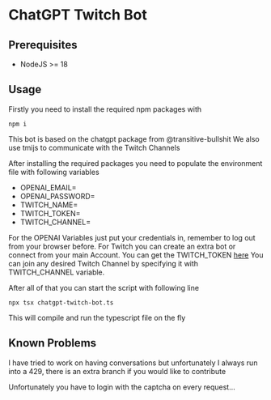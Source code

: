 # ChatGPT Twitch Bot

## Prerequisites

- NodeJS >= 18

## Usage

Firstly you need to install the required npm packages with

`npm i`

This bot is based on the chatgpt package from @transitive-bullshit
We also use tmijs to communicate with the Twitch Channels

After installing the required packages you need to populate the environment file with following variables

- OPENAI_EMAIL=
- OPENAI_PASSWORD=
- TWITCH_NAME=
- TWITCH_TOKEN=
- TWITCH_CHANNEL=

For the OPENAI Variables just put your credentials in, remember to log out from your browser before. For Twitch you can create an extra bot or connect from your main Account.
You can get the TWITCH_TOKEN [here](https://twitchapps.com/tmi/)
You can join any desired Twitch Channel by specifying it with TWITCH_CHANNEL variable.

After all of that you can start the script with following line

`npx tsx chatgpt-twitch-bot.ts`

This will compile and run the typescript file on the fly

## Known Problems

I have tried to work on having conversations but unfortunately I always run into a 429, there is an extra branch if you would like to contribute

Unfortunately you have to login with the captcha on every request...
